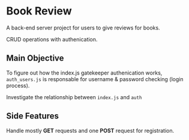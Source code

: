 # Book Review

A back-end server project for users to give reviews for books.

CRUD operations with authenication.

## Main Objective

To figure out how the index.js gatekeeper authenication works, `auth_users.js` is responsable for username & password checking (login process).

Investigate the relationship between `index.js` and `auth`

## Side Features 

Handle mostly **GET** requests and one **POST** request for registration.